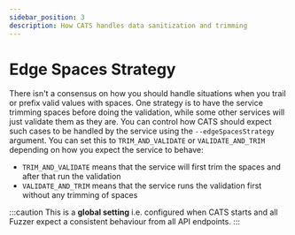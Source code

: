 ```yaml
---
sidebar_position: 3
description: How CATS handles data sanitization and trimming
---
```


# Edge Spaces Strategy
There isn't a consensus on how you should handle situations when you trail or prefix valid values with spaces.
One strategy is to have the service trimming spaces before doing the validation, while some other services will just validate them as they are.
You can control how CATS should expect such cases to be handled by the service using the `--edgeSpacesStrategy` argument.
You can set this to `TRIM_AND_VALIDATE` or `VALIDATE_AND_TRIM` depending on how you expect the service to behave:
- `TRIM_AND_VALIDATE` means that the service will first trim the spaces and after that run the validation
- `VALIDATE_AND_TRIM` means that the service runs the validation first without any trimming of spaces

:::caution
This is a **global setting** i.e. configured when CATS starts and all Fuzzer expect a consistent behaviour from all API endpoints.
:::